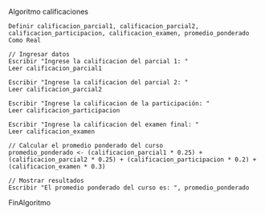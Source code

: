 Algoritmo calificaciones
	
	Definir calificacion_parcial1, calificacion_parcial2, calificacion_participacion, calificacion_examen, promedio_ponderado Como Real
	
	// Ingresar datos
	Escribir "Ingrese la calificacion del parcial 1: "
	Leer calificacion_parcial1
	
	Escribir "Ingrese la calificacion del parcial 2: "
	Leer calificacion_parcial2
	
	Escribir "Ingrese la calificacion de la participación: "
	Leer calificacion_participacion
	
	Escribir "Ingrese la calificacion del examen final: "
    Leer calificacion_examen
	
	// Calcular el promedio ponderado del curso
	promedio_ponderado <- (calificacion_parcial1 * 0.25) + (calificacion_parcial2 * 0.25) + (calificacion_participacion * 0.2) + (calificacion_examen * 0.3)
	
	// Mostrar resultados
    Escribir "El promedio ponderado del curso es: ", promedio_ponderado
	
FinAlgoritmo
